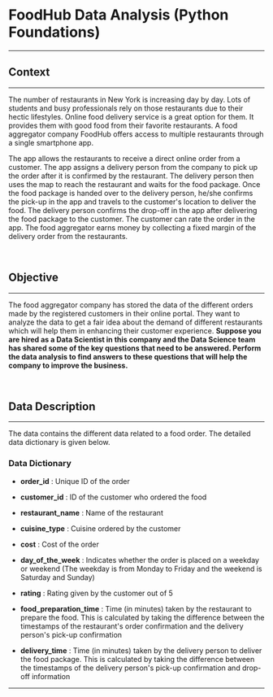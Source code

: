 # **FoodHub Data Analysis (Python Foundations)**
---

## **Context**
---
The number of restaurants in New York is increasing day by day. Lots of students and busy professionals rely on those restaurants due to their hectic lifestyles. Online food delivery service is a great option for them. It provides them with good food from their favorite restaurants. A food aggregator company FoodHub offers access to multiple restaurants through a single smartphone app.


The app allows the restaurants to receive a direct online order from a customer. The app assigns a delivery person from the company to pick up the order after it is confirmed by the restaurant. The delivery person then uses the map to reach the restaurant and waits for the food package. Once the food package is handed over to the delivery person, he/she confirms the pick-up in the app and travels to the customer's location to deliver the food. The delivery person confirms the drop-off in the app after delivering the food package to the customer. The customer can rate the order in the app. The food aggregator earns money by collecting a fixed margin of the delivery order from the restaurants.


&nbsp;

## **Objective**
---

The food aggregator company has stored the data of the different orders made by the registered customers in their online portal. They want to analyze the data to get a fair idea about the demand of different restaurants which will help them in enhancing their customer experience. **Suppose you are hired as a Data Scientist in this company and the Data Science team has shared some of the key questions that need to be answered. Perform the data analysis to find answers to these questions that will help the company to improve the business.**

&nbsp;

## **Data Description**
---

The data contains the different data related to a food order. The detailed data dictionary is given below.

### **Data Dictionary**
- **order_id** : Unique ID of the order<p>
- **customer_id** : ID of the customer who ordered the food<p>
- **restaurant_name** : Name of the restaurant<p>
- **cuisine_type** : Cuisine ordered by the customer<p>
- **cost** : Cost of the order<p>
- **day_of_the_week** : Indicates whether the order is placed on a weekday or weekend (The weekday is from Monday to Friday and the weekend is Saturday and Sunday)<p>
- **rating** : Rating given by the customer out of 5<p>
- **food_preparation_time** : Time (in minutes) taken by the restaurant to prepare the food. This is calculated by taking the difference between the timestamps of the restaurant's order confirmation and the delivery person's pick-up confirmation<p>
- **delivery_time** : Time (in minutes) taken by the delivery person to deliver the food package. This is calculated by taking the difference between the timestamps of the delivery person's pick-up confirmation and drop-off information<p>
---
